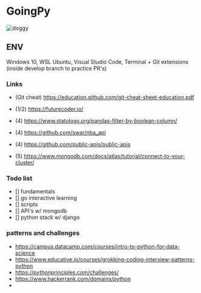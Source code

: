 # GoingPy
<img src="https://image.ibb.co/bEF0B7/doggy.gif" alt="doggy" border="0">

## ENV
Windows 10, WSL Ubuntu, Visual Studio Code, Terminal + Git extensions (inside develop branch to practice PR's)

### Links
- (Git cheat) https://education.github.com/git-cheat-sheet-education.pdf

- (1/2) https://futurecoder.io/
- (4) https://www.statology.org/pandas-filter-by-boolean-column/
- (4) https://github.com/swar/nba_api
- (4) https://github.com/public-apis/public-apis
- (5) https://www.mongodb.com/docs/atlas/tutorial/connect-to-your-cluster/

### Todo list
- [] fundamentals
- [] go interactive learning
- [] scripts 
- [] API's w/ mongodb
- [] python stack w/ django

### patterns and challenges
- https://campus.datacamp.com/courses/intro-to-python-for-data-science
- https://www.educative.io/courses/grokking-coding-interview-patterns-python
- https://pythonprinciples.com/challenges/
- https://www.hackerrank.com/domains/python
- 